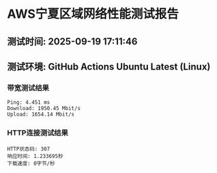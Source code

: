 # AWS宁夏区域网络性能测试报告
## 测试时间: 2025-09-19 17:11:46
## 测试环境: GitHub Actions Ubuntu Latest (Linux)

### 带宽测试结果
```
Ping: 4.451 ms
Download: 1950.45 Mbit/s
Upload: 1654.14 Mbit/s
```

### HTTP连接测试结果
```
HTTP状态码: 307
响应时间: 1.233695秒
下载速度: 0字节/秒
```

